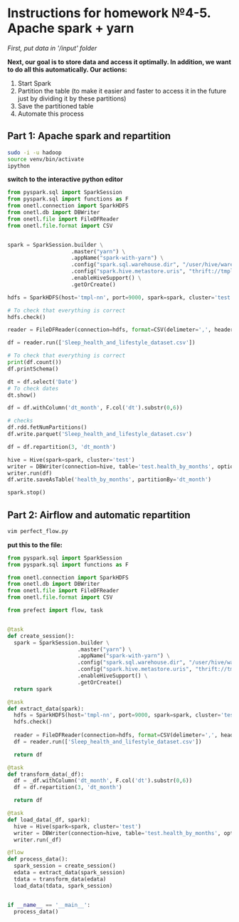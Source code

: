 # Instructions for homework №4-5. Apache spark + yarn

*First, put data in '/input' folder*

**Next, our goal is to store data and access it optimally. In addition, we want to do all this automatically. Our actions:**
1) Start Spark
2) Partition the table (to make it easier and faster to access it in the future just by dividing it by these partitions)
3) Save the partitioned table
4) Automate this process

## Part 1: Apache spark and repartition

```bash
sudo -i -u hadoop
source venv/bin/activate
ipython
```

**switch to the interactive python editor**
```python
from pyspark.sql import SparkSession
from pyspark.sql import functions as F 
from onetl.connection import SparkHDFS
from onetl.db import DBWriter
from onetl.file import FileDFReader
from onetl.file.format import CSV


spark = SparkSession.builder \
                    .master("yarn") \
                    .appName("spark-with-yarn") \
                    .config("spark.sql.warehouse.dir", "/user/hive/warehouse") \
                    .config("spark.hive.metastore.uris", "thrift://tmpl-dn-01:9083") \
                    .enableHiveSupport() \
                    .getOrCreate()

hdfs = SparkHDFS(host='tmpl-nn', port=9000, spark=spark, cluster='test')

# To check that everything is correct
hdfs.check()

reader = FileDFReader(connection=hdfs, format=CSV(delimeter=',', header=True), source_path='/input')

df = reader.run(['Sleep_health_and_lifestyle_dataset.csv'])

# To check that everything is correct
print(df.count())
df.printSchema()

dt = df.select('Date')
# To check dates
dt.show()

df = df.withColumn('dt_month', F.col('dt').substr(0,6))

# checks
df.rdd.fetNumPartitions()
df.write.parquet('Sleep_health_and_lifestyle_dataset.csv')

df = df.repartition(3, 'dt_month')

hive = Hive(spark=spark, cluster='test')
writer = DBWriter(connection=hive, table='test.health_by_months', options={'if_exists':'replace_entire_table', 'partitionBy': 'dt_month'})
writer.run(df)
df.write.saveAsTable('health_by_months', partitionBy='dt_month')

spark.stop()
```

## Part 2: Airflow and automatic repartition
```bash
vim perfect_flow.py
```

**put this to the file:**

```python
from pyspark.sql import SparkSession
from pyspark.sql import functions as F 

from onetl.connection import SparkHDFS
from onetl.db import DBWriter
from onetl.file import FileDFReader
from onetl.file.format import CSV

from prefect import flow, task


@task
def create_session():
  spark = SparkSession.builder \
                      .master("yarn") \
                      .appName("spark-with-yarn") \
                      .config("spark.sql.warehouse.dir", "/user/hive/warehouse") \
                      .config("spark.hive.metastore.uris", "thrift://tmpl-dn-01:9083") \
                      .enableHiveSupport() \
                      .getOrCreate()
  return spark

@task
def extract_data(spark):
  hdfs = SparkHDFS(host='tmpl-nn', port=9000, spark=spark, cluster='test')
  hdfs.check()
  
  reader = FileDFReader(connection=hdfs, format=CSV(delimeter=',', header=True), source_path='/input')
  df = reader.run(['Sleep_health_and_lifestyle_dataset.csv'])

  return df

@task
def transform_data(_df):
  df = _df.withColumn('dt_month', F.col('dt').substr(0,6))
  df = df.repartition(3, 'dt_month')

  return df

@task
def load_data(_df, spark):
  hive = Hive(spark=spark, cluster='test')
  writer = DBWriter(connection=hive, table='test.health_by_months', options={'if_exists':'replace_entire_table', 'partitionBy': 'dt_month'})
  writer.run(_df)

@flow
def process_data():
  spark_session = create_session()
  edata = extract_data(spark_session)
  tdata = transform_data(edata)
  load_data(tdata, spark_session)


if __name__ == '__main__':
  process_data()
```
